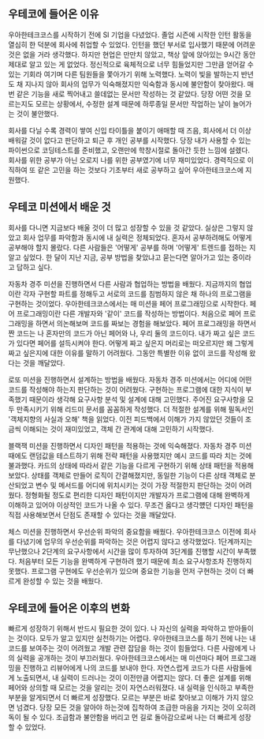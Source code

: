 ## 우테코에 들어온 이유

우아한테크코스를 시작하기 전에 SI 기업을 다녔었다. 졸업 시즌에 시작한 인턴 활동을 열심히 한 덕분에 회사에 취업할 수 있었다. 인턴을 했던 부서로 입사했기 때문에 어려운 것은 없을 거라 생각했다. 하지만 현업은 만만치 않았고, 책상 앞에 앉아있는 9시간 동안 제대로 알고 있는 게 없었다. 정신적으로 육체적으로 너무 힘들었지만 그만큼 얻어갈 수 있는 기회라 여기며 다른 팀원들을 쫓아가기 위해 노력했다. 노력이 빛을 발하는지 반년도 채 지나지 않아 회사의 업무가 익숙해졌지만 익숙함과 동시에 불안함이 찾아왔다. 매번 같은 기능을 새로 찍어내고 쓸데없는 문서만 작성하는 것 같았다. 당장 어떤 것을 모르는지도 모르는 상황에서, 수정한 설계 때문에 하루종일 문서만 작업하는 날이 늘어가는 것이 불안했다. 

회사를 다닐 수록 경력이 쌓여 신입 타이틀을 붙이기 애매할 때 즈음, 회사에서 더 이상 배워갈 것이 없다고 판단하고 퇴근 후 개인 공부를 시작했다. 당장 내가 사용할 수 있는 파이썬으로 코딩테스트를 준비했고, 오랜만에 학창시절로 돌아간 듯한 느낌에 설렜다. 회사를 위한 공부가 아닌 오로지 나를 위한 공부였기에 너무 재미있었다. 경력직으로 이직하여 또 같은 고민을 하는 것보다 기초부터 새로 공부하고 싶어 우아한테크코스에 지원했다.

## 우테코 미션에서 배운 것

회사를 다니면 지금보다 배울 것이 더 많고 성장할 수 있을 것 같았다. 실상은 그렇지 않았고 회사 업무를 파악함과 동시에 내 실력은 정체되었다. 혼자서 공부하려해도 어떻게 공부해야 할지 몰랐다. 다른 사람들은 '어떻게' 공부를 하며 '어떻게' 트렌드를 접하는 지 알고 싶었다. 한 달이 지난 지금, 공부 방법을 찾았냐고 묻는다면 알아가고 있는 중이라고 답하고 싶다. 

자동차 경주 미션을 진행하면서 다른 사람과 협업하는 방법을 배웠다. 지금까지의 협업이란 각자 구현할 파트를 정해두고 서로의 코드를 침범하지 않은 채 하나의 프로그램을 구현하는 것이었다. 우아한테크코스에서는 매 미션을 페어 프로그래밍으로 시작한다. 페어 프로그래밍이란 다른 개발자와 '같이' 코드를 작성하는 방법이다. 처음으로 페어 프로그래밍을 하면서 의논해보며 코드를 짜보는 경험을 해보았다. 페어 프로그래밍을 하면서 짠 코드는 나 혼자만의 코드가 아닌 페어와 나, 우리 둘의 코드이다. 내가 짜고 싶은 코드가 있다면 페어를 설득시켜야 한다. 어떻게 짜고 싶은지 머리로는 떠오르지만 왜 그렇게 짜고 싶은지에 대한 이유를 말하기 어려웠다. 그동안 특별한 이유 없이 코드를 작성해 왔다는 것을 깨달았다.

로또 미션을 진행하면서 설계하는 방법을 배웠다. 자동차 경주 미션에서는 어디에 어떤 코드를 작성해야 하는지 판단하는 것이 어려웠다. 구현하는 프로그램에 대한 지식이 부족했기 때문이라 생각해 요구사항 분석 및 설계에 대해 고민했다. 주어진 요구사항을 모두 만족시키기 위해 리드미 문서를 꼼꼼하게 작성했다. 더 적절한 설계를 위해 필독서인 '객체지향의 사실과 오해' 책을 읽었다. 이전 피드백에서 이해가 가지 않았던 것들이 조금씩 이해되는 것이 재미있었고, 객체 간 관계에 대해 고민하기 시작했다.

블랙잭 미션을 진행하면서 디자인 패턴을 적용하는 것에 익숙해졌다. 자동차 경주 미션 때에도 랜덤값을 테스트하기 위해 전략 패턴을 사용했지만 예시 코드를 따라 치는 것에 불과했다. 카드의 상태에 따라서 같은 기능을 다르게 구현하기 위해 상태 패턴을 적용해보았다. 상태를 객체로 만들어 로직이 간결해졌지만, 동일한 기능이 다른 상태 객체로 분산되었고 변수 및 메서드를 어디에 위치시키는 것이 가장 적절한지 판단하는 것이 어려웠다. 정형화될 정도로 편리한 디자인 패턴이지만 개발자가 프로그램에 대해 완벽하게 이해하고 있어야 이상적인 코드가 나올 수 있다. 무조건 옳다고 생각헀던 디자인 패턴을 직접 사용해보면서 단점도 존재할 수 있다는 것을 깨달았다.

체스 미션을 진행하면서 우선순위 파악의 중요함을 배웠다. 우아한테크코스 이전에 회사를 다녔기에 업무의 우선순위를 파악하는 것은 어렵지 않다고 생각했었다. 1단계까지는 무난했으나 2단계의 요구사항에서 시간을 많이 투자하여 3단계를 진행할 시간이 부족했다. 처음부터 모든 기능을 완벽하게 구현하려 했기 때문에 최소 요구사항조차 진행하지 못했다. 프로그램 구현에도 우선순위가 있으며 중요한 기능을 먼저 구현하는 것이 더 빠르게 완성할 수 있는 것을 배웠다.

## 우테코에 들어온 이후의 변화

빠르게 성장하기 위해서 반드시 필요한 것이 있다. 나 자신의 실력을 파악하고 받아들이는 것이다. 모두가 알고 있지만 실천하기는 어렵다. 우아한테크코스를 하기 전에 나는 내 코드를 보여주는 것이 어려웠고 개발 관련 잡담을 하는 것이 힘들었다. 다른 사람에게 나의 실력을 공개하는 것이 부끄러웠다. 우아한테크코스에서는 매 미션마다 페어 프로그래밍을 진행하고 리뷰어에게 나의 코드를 보내야 한다. 자연스럽게 코드가 다른 사람들에게 노출되면서, 내 실력이 드러나는 것이 이전만큼 어렵지는 않다. 더 좋은 설계를 위해 페어와 상의할 때 모르는 것을 알리는 것이 자연스러워졌다. 내 실력을 인식하고 부족한 부분을 알게되면서 더 빠르게 성장했다. 모르는 부분은 바로 찾아보고 이해가 가지 않으면 넘겼다. 당장 모든 것을 알아야 하는것에 집착하여 조급한 마음을 가지는 것이 오히려 독이 될 수 있다. 조급함과 불안함을 버리고 먼 길로 돌아감으로써 나는 더 빠르게 성장할 수 있었다.
